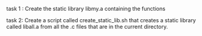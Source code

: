task 1 : Create the static library libmy.a containing the functions

task 2: Create a script called create_static_lib.sh that creates a static library called liball.a from all the .c files that are in the current directory.
